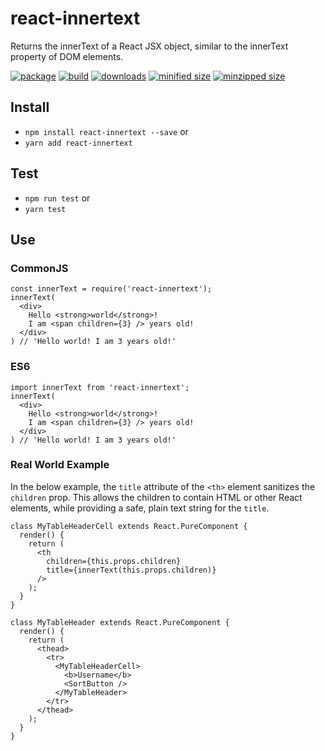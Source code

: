 # react-innertext
Returns the innerText of a React JSX object, similar to the innerText property of DOM elements.

[![package](https://img.shields.io/github/package-json/v/CharlesStover/react-innertext.svg)](https://github.com/CharlesStover/react-innertext/)
[![build](https://travis-ci.com/CharlesStover/react-innertext.svg)](https://travis-ci.com/CharlesStover/react-innertext/)
[![downloads](https://img.shields.io/npm/dt/react-innertext.svg)](https://www.npmjs.com/package/react-innertext)
[![minified size](https://img.shields.io/bundlephobia/min/react-innertext.svg)](https://www.npmjs.com/package/react-innertext)
[![minzipped size](https://img.shields.io/bundlephobia/minzip/react-innertext.svg)](https://www.npmjs.com/package/react-innertext)

## Install
* `npm install react-innertext --save` or
* `yarn add react-innertext`

## Test
* `npm run test` or
* `yarn test`

## Use

### CommonJS
```JS
const innerText = require('react-innertext');
innerText(
  <div>
    Hello <strong>world</strong>!
    I am <span children={3} /> years old!
  </div>
) // 'Hello world! I am 3 years old!'
```

### ES6
```JS
import innerText from 'react-innertext';
innerText(
  <div>
    Hello <strong>world</strong>!
    I am <span children={3} /> years old!
  </div>
) // 'Hello world! I am 3 years old!'
```

### Real World Example
In the below example, the `title` attribute of the `<th>` element sanitizes the `children` prop. This allows the children to contain HTML or other React elements, while providing a safe, plain text string for the `title`.
```JS
class MyTableHeaderCell extends React.PureComponent {
  render() {
    return (
      <th
        children={this.props.children}
        title={innerText(this.props.children)}
      />
    );
  }
}

class MyTableHeader extends React.PureComponent {
  render() {
    return (
      <thead>
        <tr>
          <MyTableHeaderCell>
            <b>Username</b>
            <SortButton />
          </MyTableHeader>
        </tr>
      </thead>
    );
  }
}
```
